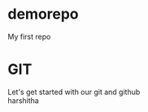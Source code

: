 # demorepo

My first repo
<br>

<h1>GIT</h1>
Let's get started with our git and github
<br>
 harshitha
